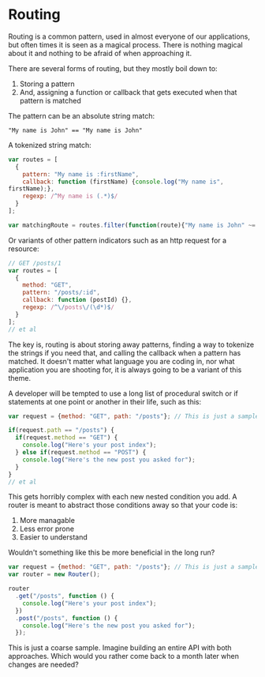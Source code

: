 Routing
=======

Routing is a common pattern, used in almost everyone of our applications, but often times it is seen as a magical process. There is nothing magical about it and nothing to be afraid of when approaching it.

There are several forms of routing, but they mostly boil down to:

1. Storing a pattern
1. And, assigning a function or callback that gets executed when that pattern
   is matched

The pattern can be an absolute string match:

```
"My name is John" == "My name is John"
```

A tokenized string match:

``` javascript
var routes = [
  {
    pattern: "My name is :firstName",
    callback: function (firstName) {console.log("My name is",
firstName);},
    regexp: /^My name is (.*)$/
  }
];

var matchingRoute = routes.filter(function(route){"My name is John" ~= route.regexp})[0];
```

Or variants of other pattern indicators such as an http request for a resource:

``` javascript
// GET /posts/1
var routes = [
  {
    method: "GET",
    pattern: "/posts/:id",
    callback: function (postId) {},
    regexp: /^\/posts\/(\d*)$/
  }
];
// et al
```

The key is, routing is about storing away patterns, finding a way to tokenize the strings if you need that, and calling the callback when a pattern has matched. It doesn't matter what language you are coding in, nor what application you are shooting for, it is always going to be a variant of this theme.

A developer will be tempted to use a long list of procedural switch or if statements at one point or another in their life, such as this:

``` javascript
var request = {method: "GET", path: "/posts"}; // This is just a sample of what a request could look like coming in to a server

if(request.path == "/posts") {
  if(request.method == "GET") {
    console.log("Here's your post index");
  } else if(request.method == "POST") {
    console.log("Here's the new post you asked for");
  }
}
// et al
```

This gets horribly complex with each new nested condition you add. A router is meant to abstract those conditions away so that your code is:

1. More managable
1. Less error prone
1. Easier to understand

Wouldn't something like this be more beneficial in the long run?

``` javascript
var request = {method: "GET", path: "/posts"}; // This is just a sample of what a request could look like coming in to a server
var router = new Router();

router
  .get("/posts", function () {
    console.log("Here's your post index");
  })
  .post("/posts", function () {
    console.log("Here's the new post you asked for");
  });
```

This is just a coarse sample. Imagine building an entire API with both approaches. Which would you rather come back to a month later when changes are needed?
